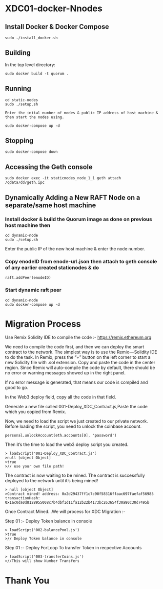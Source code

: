 # XDC01-docker-Nnodes 

## Install Docker & Docker Compose

    sudo ./install_docker.sh

## Building

In the top level directory:

    sudo docker build -t quorum .

## Running 

    cd static-nodes 
    sudo ./setup.sh

    Enter the inital number of nodes & public IP address of host machine & then start the nodes using.

    sudo docker-compose up -d

## Stopping

    sudo docker-compose down

## Accessing the Geth console

    sudo docker exec -it staticnodes_node_1_1 geth attach /qdata/dd/geth.ipc


## Dynamically Adding a New RAFT Node on a separate/same host machine 

### Install docker & build the Quorum image as done on previous host machine then

    cd dynamic-node
    sudo ./setup.sh
    
   Enter the public IP of the new host machine & enter the node number.
    
### Copy enodeID from enode-url.json then attach to geth console of any  earlier created staticnodes & do 
    
    raft.addPeer(enodeID)

### Start dynamic raft peer
    cd dynamic-node
    sudo docker-compose up -d

 # Migration Process 

Use Remix Solidity IDE to compile the code :- https://remix.ethereum.org

We need to compile the code first, and then we can deploy the smart contract to the network. The simplest way is to use the Remix — Solidity IDE to do the task.
In Remix, press the “+” button on the left corner to start a new Solidity file with .sol extension. Copy and paste the code in the center region. Since Remix will auto-compile the code by default, there should be no error or warning messages showed up in the right panel.

If no error message is generated, that means our code is compiled and good to go.

In the Web3 deploy field, copy all the code in that field.

Generate a new file called 001-Deploy_XDC_Contract.js,Paste the code which you copied from Remix.

Now, we need to load the script we just created to our private network. Before loading the script, you need to unlock the coinbase account.
 

```
personal.unlockAccount(eth.accounts[0], 'password')
```

Then it’s the time to load the web3 deploy script you created.
```
> loadScript('001-Deploy_XDC_Contract.js')
>null [object Object]
>true
>// use your own file path!
```

The contract is now waiting to be mined. The contract is successfully deployed to the network until it’s being mined!
```
> null [object Object]
>Contract mined! address: 0x2d29437ff1c7c90f58316ffaac697faefaf56985 transactionHash: 0x1ac0da0d8128955008c7b4dbf1d11fa12b22b4173bc263654f30a80c30d7495b
```
Once Contract Mined...We will process for XDC Migration :-

Step 01 :- Deploy Token balance in console
```
> loadScript('002-balancePool.js')
>true
>// Deploy Token balance in console
```
Step 01 :- Deploy ForLoop To transfer Token in recpective Accounts
```
> loadScript('003-transferCoins.js')
>//This will show Number Transfers 
```

# Thank You
